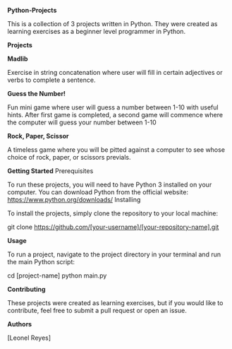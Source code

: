 **Python-Projects**

This is a collection of 3 projects written in Python. They were created as learning exercises as a beginner level programmer in Python.

**Projects**

**Madlib**

Exercise in string concatenation where user will fill in certain adjectives or verbs to complete a sentence.

**Guess the Number!**

Fun mini game where user will guess a number between 1-10 with useful hints. After first game is completed, a second game will commence where the computer will guess your number between 1-10

**Rock, Paper, Scissor**

A timeless game where you will be pitted against a computer to see whose choice of rock, paper, or scissors previals.

**Getting Started**
Prerequisites

To run these projects, you will need to have Python 3 installed on your computer. You can download Python from the official website: https://www.python.org/downloads/
Installing

To install the projects, simply clone the repository to your local machine:

git clone https://github.com/[your-username]/[your-repository-name].git

**Usage**

To run a project, navigate to the project directory in your terminal and run the main Python script:

cd [project-name]
python main.py

**Contributing**

These projects were created as learning exercises, but if you would like to contribute, feel free to submit a pull request or open an issue.

**Authors**

[Leonel Reyes]

